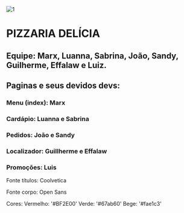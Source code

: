 ![1](https://github.com/user-attachments/assets/1fe7e74c-dd32-44c8-8096-e167d5e4dcff)
# PIZZARIA DELÍCIA
## Equipe: Marx, Luanna, Sabrina, João, Sandy, Guilherme, Effalaw e Luiz.

## Paginas e seus devidos devs:

### Menu (index): Marx

### Cardápio: Luanna e Sabrina

### Pedidos: João e Sandy

### Localizador: Guillherme e Effalaw

### Promoções: Luis

Fonte títulos: Coolvetica

Fonte corpo: Open Sans

Cores: 
Vermelho: '#BF2E00'
Verde: '#67ab60'
Bege: '#fae1c3'
